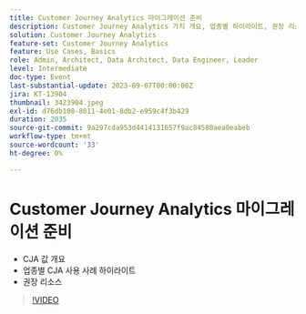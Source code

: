 ```yaml
---
title: Customer Journey Analytics 마이그레이션 준비
description: Customer Journey Analytics 가치 개요, 업종별 하이라이트, 권장 리소스
solution: Customer Journey Analytics
feature-set: Customer Journey Analytics
feature: Use Cases, Basics
role: Admin, Architect, Data Architect, Data Engineer, Leader
level: Intermediate
doc-type: Event
last-substantial-update: 2023-09-07T00:00:00Z
jira: KT-13904
thumbnail: 3423904.jpeg
exl-id: d76db108-8011-4e01-8db2-e959c4f3b429
duration: 2035
source-git-commit: 9a297cda953d4414131657f9ac84580aea0eabeb
workflow-type: tm+mt
source-wordcount: '33'
ht-degree: 0%

---
```


# Customer Journey Analytics 마이그레이션 준비

* CJA 값 개요
* 업종별 CJA 사용 사례 하이라이트
* 권장 리소스

>[!VIDEO](https://video.tv.adobe.com/v/3423904/?learn=on)
